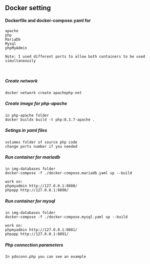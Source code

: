 
## Docker setting


#### Dockerfile and docker-compose.yaml for
    apache
    php
    MariaDb
    Mysql
    phpMyAdmin

    Note: I used different ports to allow both containers to be used simultaneously 

<br>

##### Create network
    docker network create apachephp-net

##### Create image for php-apache
    in php-apache folder
    docker buildx build -t php:8.3.7-apache .

##### Setings in yaml files
    volumes folder of source php code
    change ports number if you needed

##### Run container for mariadb
    in img-databases folder
    docker-compose -f ./docker-compose.mariadb.yaml up --build

    work on:
    phpmyadmin http://127.0.0.1:8080/
    phpapp http://127.0.0.1:8090/

##### Run container for mysql
    in img-databases folder
    docker-compose -f ./docker-compose.mysql.yaml up --build

    work on:
    phpmyadmin http://127.0.0.1:8081/
    phpapp http://127.0.0.1:8091/

##### Php connection parameters
    In pdoconn.php you can see an example
